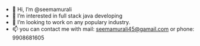 - 👋 Hi, I’m @seemamurali
- 👀 I’m interested in full stack java developing
- 💞️ I’m looking to work on any populary industry. 
- 📫 you can contact me with mail: seemamurali45@gamail.com or phone: 9908681605

<!---
seemamurali/seemamurali is a ✨ special ✨ repository because its `README.md` (this file) appears on your GitHub profile.
You can click the Preview link to take a look at your changes.
--->
